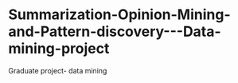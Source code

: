 # Summarization-Opinion-Mining-and-Pattern-discovery---Data-mining-project
Graduate project- data mining
